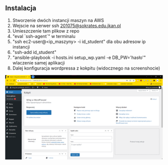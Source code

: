 ## Instalacja
1. Stworzenie dwóch instancji maszyn na AWS
2. Wejscie na serwer ssh 201075@sokrates.edu.jkan.pl
3. Umieszczenie tam plikow z repo
4. "eval \`ssh-agent\`" w terminalu
5. "ssh ec2-user@<ip_maszyny> -i id_student" dla obu adresow ip instancji
6. "ssh-add id_student"
7. "ansible-playbook -i hosts.ini setup_wp.yaml -e DB_PW='hasło'" wlaczenie samej aplikacji
8. Dalej konfiguracja wordpressa z kokpitu (widocznego na screenshocie)

![screenshot z wordpressa](screenik.png "wordpress działa!")
